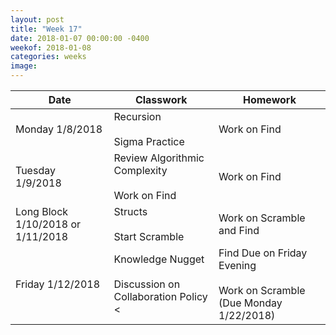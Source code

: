 ```yaml
---
layout: post
title: "Week 17"
date: 2018-01-07 00:00:00 -0400
weekof: 2018-01-08
categories: weeks
image:
---
```


|Date                        |Classwork|Homework|
|----------------------------|---------|--------|
|Monday 1/8/2018             | Recursion <br><br> Sigma Practice | Work on Find |
|Tuesday 1/9/2018          | Review Algorithmic Complexity <br><br> Work on Find | Work on Find |
|Long Block 1/10/2018 or 1/11/2018 | Structs <br><br> Start Scramble | Work on Scramble and Find |
|Friday 1/12/2018           | Knowledge Nugget <br><br> Discussion on Collaboration Policy <| Find Due on Friday Evening <br><br> Work on Scramble (Due Monday 1/22/2018) |
